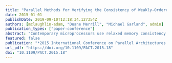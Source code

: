 ```yaml
---
title: "Parallel Methods for Verifying the Consistency of Weakly-Ordered Architectures"
date: 2015-01-01
publishDate: 2019-09-10T12:18:34.127354Z
authors: [mclaughlin-adam, "Duane Merrill", "Michael Garland", admin]
publication_types: ["paper-conference"]
abstract: "Contemporary microprocessors use relaxed memory consistency models to allow for aggressive optimizations in hardware. This enhancement in performance comes at the cost of design complexity and verification effort. In particular, verifying an execution of a program against its system's memory consistency model is an NP-complete problem. Several graph-based approximations to this problem based on carefully constructed randomized test programs have been proposed in the literature, however, such approaches are sequential and execute slowly on large graphs of interest. Unfortunately, the ability to execute larger tests is tremendously important, since such tests enable one to expose bugs more quickly. Successfully executing more tests per unit time is also desirable, since it allows for one to check for a greater variety of errors in the memory subsystem by utilizing a more diverse set of tests. This paper improves upon existing work by introducing an algorithm that not only reduces the time complexity of the verification process, but also facilitates the development of parallel algorithms for solving these problems. We first show performance improvements from a sequential approach and gain further performance from parallel implementations in OpenMP and CUDA. For large tests of interest, our GPU implementation achieves an average application speedup of 26.36x over existing techniques in use at NVIDIA."
featured: false
publication: "*2015 International Conference on Parallel Architectures and Compilation, PACT 2015, San Francisco, CA, USA, October 18-21, 2015*"
url_pdf: "https://doi.org/10.1109/PACT.2015.18"
doi: "10.1109/PACT.2015.18"
---
```


